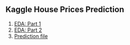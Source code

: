 ## Kaggle House Prices Prediction

1. [EDA: Part 1](https://nbviewer.jupyter.org/github/jeswingeorge/Kaggle-House-Prices-Prediction/blob/master/1.EDA.ipynb)
2. [EDA: Part 2]()
3. [Prediction file]()